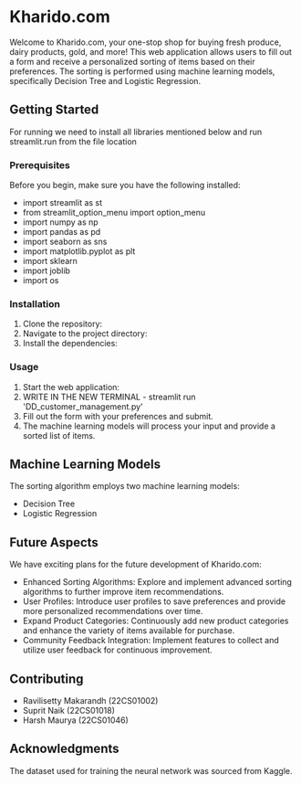 # Kharido.com

Welcome to Kharido.com, your one-stop shop for buying fresh produce, dairy products, gold, and more! This web application allows users to fill out a form and receive a personalized sorting of items based on their preferences. The sorting is performed using machine learning models, specifically Decision Tree and Logistic Regression.

## Getting Started

For running we need to install all libraries mentioned below and run streamlit.run from the file location

### Prerequisites

Before you begin, make sure you have the following installed:
- import streamlit as st
- from streamlit_option_menu import option_menu
- import numpy as np
- import pandas as pd
- import seaborn as sns
- import matplotlib.pyplot as plt
- import sklearn
- import joblib
- import os

### Installation

1. Clone the repository:
2. Navigate to the project directory:
3. Install the dependencies:

### Usage

1. Start the web application:
2. WRITE IN THE NEW TERMINAL - streamlit run 'DD_customer_management.py'  
3. Fill out the form with your preferences and submit.
4. The machine learning models will process your input and provide a sorted list of items.

## Machine Learning Models

The sorting algorithm employs two machine learning models:
- Decision Tree
- Logistic Regression

## Future Aspects

We have exciting plans for the future development of Kharido.com:

- Enhanced Sorting Algorithms: Explore and implement advanced sorting algorithms to further improve item recommendations.
- User Profiles:  Introduce user profiles to save preferences and provide more personalized recommendations over time.
- Expand Product Categories: Continuously add new product categories and enhance the variety of items available for purchase.
- Community Feedback Integration: Implement features to collect and utilize user feedback for continuous improvement.

## Contributing
-	Ravilisetty Makarandh (22CS01002)
- Suprit Naik (22CS01018)
- Harsh Maurya (22CS01046)
 
## Acknowledgments
The dataset used for training the neural network was sourced from Kaggle.
